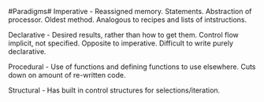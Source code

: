 #Paradigms#
Imperative - Reassigned memory. Statements. Abstraction of processor. Oldest
method. Analogous to recipes and lists of intstructions.

Declarative - Desired results, rather than how to get them. Control flow
implicit, not specified. Opposite to imperative. Difficult to write purely
declarative. 

Procedural - Use of functions and defining functions to use elsewhere. Cuts down
on amount of re-written code.

Structural - Has built in control structures for selections/iteration.
